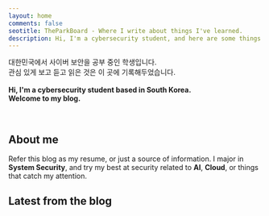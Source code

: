 ```yaml
---
layout: home
comments: false
seotitle: TheParkBoard - Where I write about things I've learned.
description: Hi, I'm a cybersecurity student, and here are some things I've worked, working, will work on.
---
```


대한민국에서 사이버 보안을 공부 중인 학생입니다.<br>
관심 있게 보고 듣고 읽은 것은 이 곳에 기록해두었습니다.<br>
<br>
**Hi, I'm a cybersecurity student based in South Korea.**<br>
**Welcome to my blog.**

<br>

## About me

Refer this blog as my resume, or just a source of information.
I major in **System Security**, and try my best at security related to **AI**, **Cloud**, or things that catch my attention.

## Latest from the blog


